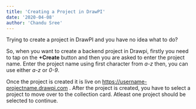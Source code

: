 ```yaml
---
title: 'Creating a Project in DrawPI'
date: '2020-04-08'
author: 'Chandu Sree'
---
```


Trying to create a project in DrawPI and you have no idea what to do?  

So, when you want to create a backend project in Drawpi, firstly you need to tap on the **+Create** button and then you are asked to enter the project name. Enter the project name using first character from _a-z_ then, you can use either _a-z_ or _0-9_.  

Once the project is created it is live on https://username-projectname.drawpi.com . After the project is created, you have to select a project to move over to the collection card. Atleast one project should be selected to continue.
